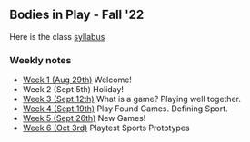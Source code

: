 ## Bodies in Play - Fall '22

Here is the class [syllabus](https://bit.ly/3TiPILr)

### Weekly notes
- [Week 1 (Aug 29th)](week1.md) Welcome!
- Week 2 (Sept 5th) Holiday!
- [Week 3 (Sept 12th)](week3.md) What is a game? Playing well together.
- [Week 4 (Sept 19th)](week4.md) Play Found Games. Defining Sport.
- [Week 5 (Sept 26th)](week5.md) New Games!
- [Week 6 (Oct 3rd)](week6.md) Playtest Sports Prototypes